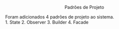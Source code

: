 <p align="center">Padrões de Projeto</p>
Foram adicionados 4 padrões de projeto ao sistema.<br>
1. State
2. Observer
3. Builder
4. Facade
